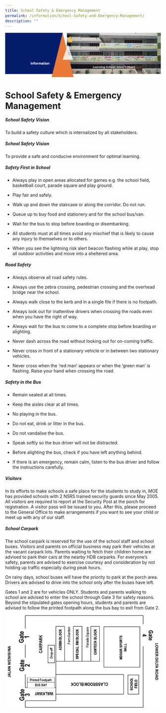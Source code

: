 ```yaml
---
title: School Safety & Emergency Management
permalink: /information/School-Safety-and-Emergency-Management/
description: ""
---
```

![](/images/Information.png)

School Safety & Emergency Management
====================================

##### **School Safety Vision**

  

To build a safety culture which is internalized by all stakeholders.

  

##### **School Safety Vision**

  

To provide a safe and conducive environment for optimal learning.

  

##### **Safety First in School**

  

*   Always play in open areas allocated for games e.g. the school field, basketball court, parade square and play ground.  
    
*   Play fair and safely.  
    
*   Walk up and down the staircase or along the corridor. Do not run.  
    
*   Queue up to buy food and stationery and for the school bus/van.  
    
*   Wait for the bus to stop before boarding or disembarking.  
    
*   All students must at all times avoid any mischief that is likely to cause any injury to themselves or to others.  
    
*   When you see the lightning risk alert beacon flashing while at play, stop all outdoor activities and move into a sheltered area.

##### **Road Safety**

  

*   Always observe all road safety rules.  
    
*   Always use the zebra crossing, pedestrian crossing and the overhead bridge near the school.  
    
*   Always walk close to the kerb and in a single file if there is no footpath.  
    
*   Always look out for inattentive drivers when crossing the roads even when you have the right of way.  
    
*   Always wait for the bus to come to a complete stop before boarding or alighting.  
    
*   Never dash across the road without looking out for on-coming traffic.  
    
*   Never cross in front of a stationary vehicle or in between two stationary vehicles.  
    
*   Never cross when the ‘red man’ appears or when the ‘green man’ is flashing. Raise your hand when crossing the road.  
    

  

##### **Safety in the Bus**  

  

*   Remain seated at all times.  
    
*   Keep the aisles clear at all times.  
    
*   No playing in the bus.  
    
*   Do not eat, drink or litter in the bus.  
    
*   Do not vandalise the bus.  
    
*   Speak softly so the bus driver will not be distracted.  
    
*   Before alighting the bus, check if you have left anything behind.  
    
*   If there is an emergency, remain calm, listen to the bus driver and follow the instructions carefully.  
    

  

##### **Visitors**

  

In its efforts to make schools a safe place for the students to study in, MOE has provided schools with 2 NSRS trained security guards since May 2005. All visitors are required to report at the Security Post at the porch for registration. A visitor pass will be issued to you. After this, please proceed to the General Office to make arrangements if you want to see your child or meet up with any of our staff.

  

##### **School Carpark**

  

The school carpark is reserved for the use of the school staff and school buses. Visitors and parents on official business may park their vehicles at the vacant carpark lots. Parents waiting to fetch their children home are advised to park their cars at the nearby HDB carparks. For everyone’s safety, parents are advised to exercise courtesy and consideration by not holding up traffic especially during peak hours.

  

On rainy days, school buses will have the priority to park at the porch area. Drivers are advised to drive into the school only after the buses have left.

  

Gates 1 and 2 are for vehicles ONLY. Students and parents walking to school are advised to enter the school through Gate 3 for safety reasons. Beyond the stipulated gates opening hours, students and parents are advised to follow the printed footpath along the bus bay to exit from Gate 2.

![](/images/School%20Safety%20&%20Emergency%20Management.png)
